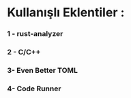 # Kullanışlı Eklentiler :

### 1 - rust-analyzer

### 2 - C/C++

### 3- Even Better TOML

### 4- Code Runner